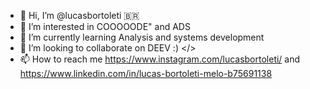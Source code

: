 - 👋 Hi, I’m @lucasbortoleti  🇧🇷
- 👀 I’m interested in COOOOODE" and ADS
- 🌱 I’m currently learning Analysis and systems development
- 💞️ I’m looking to collaborate on DEEV :) </>
- 📫 How to reach me https://www.instagram.com/lucasbortoleti/  and  https://www.linkedin.com/in/lucas-bortoleti-melo-b75691138

<!---
lucasbortoleti/lucasbortoleti is a ✨ special ✨ repository because its `README.md` (this file) appears on your GitHub profile.
You can click the Preview link to take a look at your changes.
--->
